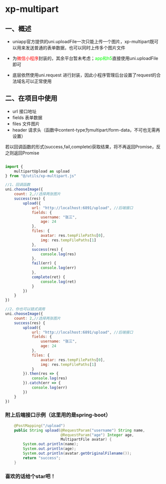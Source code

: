 # xp-multipart

## 一、概述

- uniapp官方提供的uni.uploadFile一次只能上传一个图片，xp-multipart既可以用来发送普通的表单数据，也可以同时上传多个图片文件

- 为<font color=#FF0000>微信小程序</font>封装的，其余平台暂未考虑；<font color=#00ff00>app和h5</font>直接使用uni.uploadFile即可

- 底层依然使用uni.request 进行封装，因此小程序管理后台设置了request的合法域名可以正常使用

## 二、在项目中使用

- url 接口地址
- fields 表单数据
- files 文件图片
- header 请求头（函数中content-type为multipart/form-data，不可也无需再设置）

若以回调函数的形式(success,fail,complete)获取结果，将不再返回Promise，反之则返回Promise


```js

import {
    multipartUpload as upload
} from "@/utils/xp-multipart.js"

//1、回调函数
uni.chooseImage({
    count: 2,//选择两张图片
    success(res) {
        upload({
            url: "http://localhost:6891/upload", //后端接口
            fields: {
                username: "张三",
                age: 24
            },
            files: {
                avatar: res.tempFilePaths[0],
                img: res.tempFilePaths[1]
            },
            success(res) {
                console.log(res)
            },
            fail(err) {
                console.log(err)
            },
            complete(ret) {
                console.log(ret)
            }
        })
    }
})

//2、你也可以链式调用
uni.chooseImage({
    count: 2,//选择两张图片
    success(res) {
        upload({
            url: "http://localhost:6891/upload", //后端接口
            fields: {
                username: "张三",
                age: 24
            },
            files: {
                avatar: res.tempFilePaths[0],
                img: res.tempFilePaths[1]
            }
        }).then(res => {
            console.log(res)
        }).catch(err => {
            console.log(err)
        })
    }
})
```

### 附上后端接口示例（这里用的是spring-boot）

```java
    @PostMapping("/upload")
    public String upload(@RequestParam("username") String name,
                         @RequestParam("age") Integer age,
                         MultipartFile avatar) {
        System.out.println(name);
        System.out.println(age);
        System.out.println(avatar.getOriginalFilename());
        return "success";
    }
```

### 喜欢的话给个star吧！